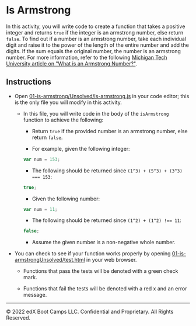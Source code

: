 # Is Armstrong

In this activity, you will write code to create a function that takes a positive integer and returns `true` if the integer is an armstrong number, else return `false`. To find out if a number is an armstrong number, take each individual digit and raise it to the power of the length of the entire number and add the digits. If the sum equals the original number, the number is an armstrong number. For more information, refer to the following [Michigan Tech University article on "What is an Armstrong Number?"](https://pages.mtu.edu/~shene/COURSES/cs201/NOTES/chap04/arms.html).

## Instructions

* Open [01-is-armstrong/Unsolved/is-armstrong.js](./Unsolved/is-armstrong.js) in your code editor; this is the only file you will modify in this activity.

  * In this file, you will write code in the body of the `isArmstrong` function to achieve the following:

    * Return `true` if the provided number is an armstrong number, else return `false`.

    * For example, given the following integer:

    ```js
    var num = 153;
    ```

    * The following should be returned since `(1^3) + (5^3) + (3^3) === 153`:

    ```js
    true;
    ```

    * Given the following number:

    ```js
    var num = 11;
    ```

    * The following should be returned since `(1^2) + (1^2) !== 11`:

    ```js
    false;
    ```

    * Assume the given number is a non-negative whole number.

* You can check to see if your function works properly by opening [01-is-armstrongUnsolved/test.html](./Unsolved/test.html) in your web browser.

  * Functions that pass the tests will be denoted with a green check mark.

  * Functions that fail the tests will be denoted with a red x and an error message.

---
© 2022 edX Boot Camps LLC. Confidential and Proprietary. All Rights Reserved.
